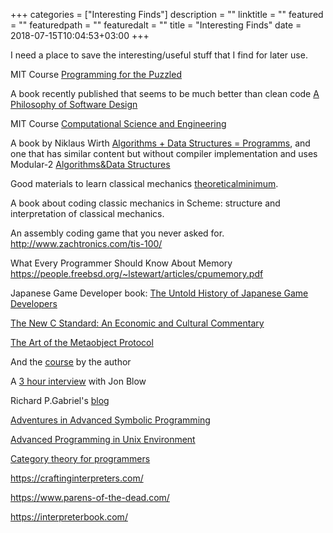 +++
categories = ["Interesting Finds"]
description = ""
linktitle = ""
featured = ""
featuredpath = ""
featuredalt = ""
title = "Interesting Finds"
date = 2018-07-15T10:04:53+03:00
+++

I need a place to save the interesting/useful stuff that I find for later use.

MIT Course [Programming for the Puzzled](https://ocw.mit.edu/courses/electrical-engineering-and-computer-science/6-s095-programming-for-the-puzzled-january-iap-2018/puzzle-1-you-will-all-conform/)

A book recently published that seems to be much better than clean code [A Philosophy of Software Design](https://www.amazon.com/Philosophy-Software-Design-John-Ousterhout/dp/1732102201)

MIT Course [Computational Science and Engineering](https://www.youtube.com/watch?v=CgfkEUOFAj0)

A book by Niklaus Wirth [Algorithms + Data Structures = Programms](https://www.amazon.com/Algorithms-Structures-Prentice-Hall-Automatic-Computation/dp/0130224189/ref=sr_1_1?s=books&ie=UTF8&qid=1535783313&sr=1-1&keywords=algorithms+%2B+data+structures), and one that has similar content but without compiler implementation and uses Modular-2 [Algorithms&Data Structures](https://www.amazon.com/gp/product/0130220051/ref=dbs_a_def_rwt_bibl_vppi_i1)

Good materials to learn classical mechanics [theoreticalminimum](theoreticalminimum.com).

A book about coding classic mechanics in Scheme: structure and interpretation of classical mechanics.

An assembly coding game that you never asked for. http://www.zachtronics.com/tis-100/

What Every Programmer Should Know About Memory https://people.freebsd.org/~lstewart/articles/cpumemory.pdf

Japanese Game Developer book: [The Untold History of Japanese Game Developers](https://www.amazon.com/Untold-History-Japanese-Game-Developers-ebook/dp/B00Q93N29I)

[The New C Standard: An Economic and Cultural Commentary](http://www.knosof.co.uk/cbook/)

[The Art of the Metaobject Protocol](https://www.amazon.com/Art-Metaobject-Protocol-Gregor-Kiczales/dp/0262610744%3FSubscriptionId%3DAKIAJ7VEQ66ABQKNZ5MQ%26tag%3Dleandot-20%26linkCode%3Dxm2%26camp%3D2025%26creative%3D165953%26creativeASIN%3D0262610744)

And the [course](https://www.edx.org/course/how-to-code-simple-data) by the author

A [3 hour interview](https://oxide.computer/blog/on-the-metal-9-jonathan-blow/) with Jon Blow

Richard P.Gabriel's [blog](http://dreamsongs.com/)

[Adventures in Advanced Symbolic Programming](https://archive.org/details/adventures-in-advanced-symbolic-programming)

[Advanced Programming in Unix Environment](https://stevens.netmeister.org/631/)

[Category theory for programmers](https://www.youtube.com/playlist?list=PLbgaMIhjbmEnaH_LTkxLI7FMa2HsnawM_)

https://craftinginterpreters.com/

https://www.parens-of-the-dead.com/

https://interpreterbook.com/
